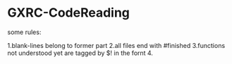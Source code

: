 # GXRC-CodeReading

some rules:

1.blank-lines belong to former part
2.all files end with #finished
3.functions not understood yet are tagged by $! in the fornt
4.
  
